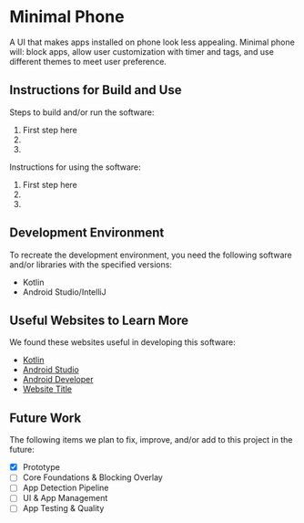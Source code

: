 # Minimal Phone

A UI that makes apps installed on phone look less appealing. Minimal phone will: block apps, allow user customization with timer and tags, and use different themes to meet user preference. 


## Instructions for Build and Use

Steps to build and/or run the software:

1. First step here
2. 
3. 

Instructions for using the software:

1. First step here
2.
3.

## Development Environment 

To recreate the development environment, you need the following software and/or libraries with the specified versions:
* Kotlin
* Android Studio/IntelliJ

## Useful Websites to Learn More

We found these websites useful in developing this software:

* [Kotlin](https://kotlinlang.org/)
* [Android Studio](https://developer.android.com/studio)
* [Android Developer](https://developer.android.com/reference/android/Manifest.permission#SYSTEM_ALERT_WINDOW)
* [Website Title](Link)


## Future Work

The following items we plan to fix, improve, and/or add to this project in the future:

* [X] Prototype
* [ ] Core Foundations & Blocking Overlay
* [ ] App Detection Pipeline
* [ ] UI & App Management
* [ ] App Testing & Quality